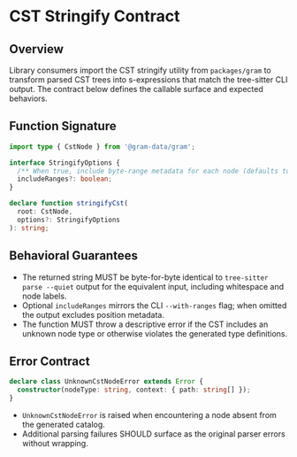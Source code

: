 # CST Stringify Contract

## Overview

Library consumers import the CST stringify utility from `packages/gram` to transform parsed CST trees into s-expressions that match the tree-sitter CLI output. The contract below defines the callable surface and expected behaviors.

## Function Signature

```ts
import type { CstNode } from '@gram-data/gram';

interface StringifyOptions {
  /** When true, include byte-range metadata for each node (defaults to false). */
  includeRanges?: boolean;
}

declare function stringifyCst(
  root: CstNode,
  options?: StringifyOptions
): string;
```

## Behavioral Guarantees

- The returned string MUST be byte-for-byte identical to `tree-sitter parse --quiet` output for the equivalent input, including whitespace and node labels.
- Optional `includeRanges` mirrors the CLI `--with-ranges` flag; when omitted the output excludes position metadata.
- The function MUST throw a descriptive error if the CST includes an unknown node type or otherwise violates the generated type definitions.

## Error Contract

```ts
declare class UnknownCstNodeError extends Error {
  constructor(nodeType: string, context: { path: string[] });
}
```

- `UnknownCstNodeError` is raised when encountering a node absent from the generated catalog.
- Additional parsing failures SHOULD surface as the original parser errors without wrapping.
